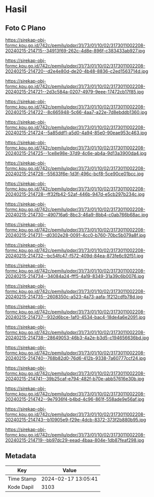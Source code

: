 # Hasil

## Foto C Plano

https://sirekap-obj-formc.kpu.go.id/742c/pemilu/pdpr/31/73/01/10/02/3173011002208-20240215-214715--34913f69-262c-4d8e-896f-c383433ab927.jpg

https://sirekap-obj-formc.kpu.go.id/742c/pemilu/pdpr/31/73/01/10/02/3173011002208-20240215-214720--d2e4e80d-de20-4b48-8836-c2ed1563714d.jpg

https://sirekap-obj-formc.kpu.go.id/742c/pemilu/pdpr/31/73/01/10/02/3173011002208-20240215-214721--2d3c584a-0207-4979-9eee-17472cb17f85.jpg

https://sirekap-obj-formc.kpu.go.id/742c/pemilu/pdpr/31/73/01/10/02/3173011002208-20240215-214722--8c665948-5c66-4aa7-a22e-7d8ebddb1360.jpg

https://sirekap-obj-formc.kpu.go.id/742c/pemilu/pdpr/31/73/01/10/02/3173011002208-20240215-214724--5a85ddf1-a5d0-4a94-85e0-90eae953c463.jpg

https://sirekap-obj-formc.kpu.go.id/742c/pemilu/pdpr/31/73/01/10/02/3173011002208-20240215-214725--1ce8e98e-37d9-4c6e-ab4a-9d13a3900da4.jpg

https://sirekap-obj-formc.kpu.go.id/742c/pemilu/pdpr/31/73/01/10/02/3173011002208-20240215-214726--55633f6e-1d3f-496c-bcf8-5ce90ce01bcc.jpg

https://sirekap-obj-formc.kpu.go.id/742c/pemilu/pdpr/31/73/01/10/02/3173011002208-20240215-214728--ff32fb42-52af-446b-947d-e5cb297b234c.jpg

https://sirekap-obj-formc.kpu.go.id/742c/pemilu/pdpr/31/73/01/10/02/3173011002208-20240215-214730--490716a6-8bc3-46a9-8bb4-c0ab766b68ac.jpg

https://sirekap-obj-formc.kpu.go.id/742c/pemilu/pdpr/31/73/01/10/02/3173011002208-20240215-214731--d0302e28-0091-4cc0-b760-70bc5b079a8f.jpg

https://sirekap-obj-formc.kpu.go.id/742c/pemilu/pdpr/31/73/01/10/02/3173011002208-20240215-214732--bc54fc47-f572-409d-84ea-873fe6c92f51.jpg

https://sirekap-obj-formc.kpu.go.id/742c/pemilu/pdpr/31/73/01/10/02/3173011002208-20240215-214734--34084a24-fff5-4a19-8349-31a39c6b0076.jpg

https://sirekap-obj-formc.kpu.go.id/742c/pemilu/pdpr/31/73/01/10/02/3173011002208-20240215-214735--2608350c-a523-4a73-aafa-1f212cdfb78d.jpg

https://sirekap-obj-formc.kpu.go.id/742c/pemilu/pdpr/31/73/01/10/02/3173011002208-20240215-214737--932d6bce-1af0-4534-bac4-18de4a6e2091.jpg

https://sirekap-obj-formc.kpu.go.id/742c/pemilu/pdpr/31/73/01/10/02/3173011002208-20240215-214738--28649053-46b3-4a2e-b3d5-c194656636bd.jpg

https://sirekap-obj-formc.kpu.go.id/742c/pemilu/pdpr/31/73/01/10/02/3173011002208-20240215-214740--768b82d0-76d6-412b-9338-7a60777ccf24.jpg

https://sirekap-obj-formc.kpu.go.id/742c/pemilu/pdpr/31/73/01/10/02/3173011002208-20240215-214741--39b25caf-e794-482f-b70e-abb57616e30b.jpg

https://sirekap-obj-formc.kpu.go.id/742c/pemilu/pdpr/31/73/01/10/02/3173011002208-20240215-214742--9e7936f4-b4bd-4c96-861f-558ade9e56af.jpg

https://sirekap-obj-formc.kpu.go.id/742c/pemilu/pdpr/31/73/01/10/02/3173011002208-20240215-214743--b10905e9-f29e-4dcb-8372-373f2b880b95.jpg

https://sirekap-obj-formc.kpu.go.id/742c/pemilu/pdpr/31/73/01/10/02/3173011002208-20240215-214719--bb97dc29-eead-4baa-804e-1db87feaf298.jpg


## Metadata

| Key        | Value               |
| ---------- | ------------------- |
| Time Stamp | 2024-02-17 13:05:41 |
| Kode Dapil | 3103                |



